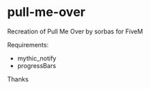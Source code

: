 # pull-me-over
Recreation of Pull Me Over by sorbas for FiveM

Requirements:
- mythic_notify
- progressBars

Thanks

